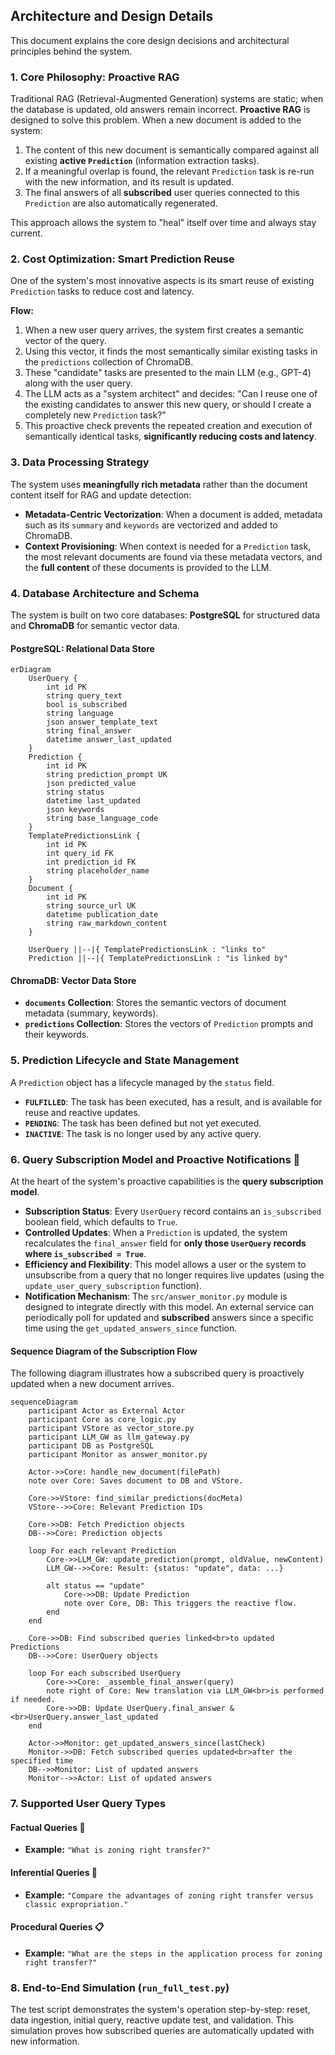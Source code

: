 ## Architecture and Design Details

This document explains the core design decisions and architectural principles behind the system.

### 1\. Core Philosophy: Proactive RAG

Traditional RAG (Retrieval-Augmented Generation) systems are static; when the database is updated, old answers remain incorrect. **Proactive RAG** is designed to solve this problem. When a new document is added to the system:

1.  The content of this new document is semantically compared against all existing **active `Prediction`** (information extraction tasks).
2.  If a meaningful overlap is found, the relevant `Prediction` task is re-run with the new information, and its result is updated.
3.  The final answers of all **subscribed** user queries connected to this `Prediction` are also automatically regenerated.

This approach allows the system to "heal" itself over time and always stay current.

### 2\. Cost Optimization: Smart Prediction Reuse

One of the system's most innovative aspects is its smart reuse of existing `Prediction` tasks to reduce cost and latency.

**Flow:**

1.  When a new user query arrives, the system first creates a semantic vector of the query.
2.  Using this vector, it finds the most semantically similar existing tasks in the `predictions` collection of ChromaDB.
3.  These "candidate" tasks are presented to the main LLM (e.g., GPT-4) along with the user query.
4.  The LLM acts as a "system architect" and decides: "Can I reuse one of the existing candidates to answer this new query, or should I create a completely new `Prediction` task?"
5.  This proactive check prevents the repeated creation and execution of semantically identical tasks, **significantly reducing costs and latency**.

### 3\. Data Processing Strategy

The system uses **meaningfully rich metadata** rather than the document content itself for RAG and update detection:

  * **Metadata-Centric Vectorization**: When a document is added, metadata such as its `summary` and `keywords` are vectorized and added to ChromaDB.
  * **Context Provisioning**: When context is needed for a `Prediction` task, the most relevant documents are found via these metadata vectors, and the **full content** of these documents is provided to the LLM.

### 4\. Database Architecture and Schema

The system is built on two core databases: **PostgreSQL** for structured data and **ChromaDB** for semantic vector data.

#### PostgreSQL: Relational Data Store

```mermaid
erDiagram
    UserQuery {
        int id PK
        string query_text
        bool is_subscribed
        string language
        json answer_template_text
        string final_answer
        datetime answer_last_updated
    }
    Prediction {
        int id PK
        string prediction_prompt UK
        json predicted_value
        string status
        datetime last_updated
        json keywords
        string base_language_code
    }
    TemplatePredictionsLink {
        int id PK
        int query_id FK
        int prediction_id FK
        string placeholder_name
    }
    Document {
        int id PK
        string source_url UK
        datetime publication_date
        string raw_markdown_content
    }

    UserQuery ||--|{ TemplatePredictionsLink : "links to"
    Prediction ||--|{ TemplatePredictionsLink : "is linked by"
```

#### ChromaDB: Vector Data Store

  * **`documents` Collection**: Stores the semantic vectors of document metadata (summary, keywords).
  * **`predictions` Collection**: Stores the vectors of `Prediction` prompts and their keywords.

### 5\. Prediction Lifecycle and State Management

A `Prediction` object has a lifecycle managed by the `status` field.

  * **`FULFILLED`**: The task has been executed, has a result, and is available for reuse and reactive updates.
  * **`PENDING`**: The task has been defined but not yet executed.
  * **`INACTIVE`**: The task is no longer used by any active query.

### 6\. Query Subscription Model and Proactive Notifications 🔔

At the heart of the system's proactive capabilities is the **query subscription model**.

  * **Subscription Status**: Every `UserQuery` record contains an `is_subscribed` boolean field, which defaults to `True`.
  * **Controlled Updates**: When a `Prediction` is updated, the system recalculates the `final_answer` field for **only those `UserQuery` records where `is_subscribed = True`**.
  * **Efficiency and Flexibility**: This model allows a user or the system to unsubscribe from a query that no longer requires live updates (using the `update_user_query_subscription` function).
  * **Notification Mechanism**: The `src/answer_monitor.py` module is designed to integrate directly with this model. An external service can periodically poll for updated and **subscribed** answers since a specific time using the `get_updated_answers_since` function.

#### Sequence Diagram of the Subscription Flow

The following diagram illustrates how a subscribed query is proactively updated when a new document arrives.

```mermaid
sequenceDiagram
    participant Actor as External Actor
    participant Core as core_logic.py
    participant VStore as vector_store.py
    participant LLM_GW as llm_gateway.py
    participant DB as PostgreSQL
    participant Monitor as answer_monitor.py

    Actor->>Core: handle_new_document(filePath)
    note over Core: Saves document to DB and VStore.

    Core->>VStore: find_similar_predictions(docMeta)
    VStore-->>Core: Relevant Prediction IDs

    Core->>DB: Fetch Prediction objects
    DB-->>Core: Prediction objects

    loop For each relevant Prediction
        Core->>LLM_GW: update_prediction(prompt, oldValue, newContent)
        LLM_GW-->>Core: Result: {status: "update", data: ...}
        
        alt status == "update"
            Core->>DB: Update Prediction
            note over Core, DB: This triggers the reactive flow.
        end
    end

    Core->>DB: Find subscribed queries linked<br>to updated Predictions
    DB-->>Core: UserQuery objects

    loop For each subscribed UserQuery
        Core->>Core: _assemble_final_answer(query)
        note right of Core: New translation via LLM_GW<br>is performed if needed.
        Core->>DB: Update UserQuery.final_answer &<br>UserQuery.answer_last_updated
    end

    Actor->>Monitor: get_updated_answers_since(lastCheck)
    Monitor->>DB: Fetch subscribed queries updated<br>after the specified time
    DB-->>Monitor: List of updated answers
    Monitor-->>Actor: List of updated answers
```

### 7\. Supported User Query Types

#### Factual Queries 📖

  * **Example:** `"What is zoning right transfer?"`

#### Inferential Queries 🧠

  * **Example:** `"Compare the advantages of zoning right transfer versus classic expropriation."`

#### Procedural Queries 📋

  * **Example:** `"What are the steps in the application process for zoning right transfer?"`

### 8\. End-to-End Simulation (`run_full_test.py`)

The test script demonstrates the system's operation step-by-step: reset, data ingestion, initial query, reactive update test, and validation. This simulation proves how subscribed queries are automatically updated with new information.